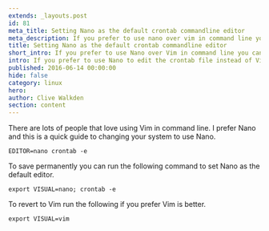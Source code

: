 ```yaml
---
extends: _layouts.post
id: 81
meta_title: Setting Nano as the default crontab commandline editor
meta_description: If you prefer to use nano over vim in command line you can use the export the VISUAL value.
title: Setting Nano as the default crontab commandline editor
short_intro: If you prefer to use Nano over Vim in command line you can use the export the VISUAL value.
intro: If you prefer to use Nano to edit the crontab file instead of Vim you can run this command to specify Nano as the default editor.
published: 2016-06-14 00:00:00
hide: false
category: linux
hero:
author: Clive Walkden
section: content
---
```


There are lots of people that love using Vim in command line. I prefer Nano and this is a quick guide to changing your system to use Nano.

```shell
EDITOR=nano crontab -e
```

To save permanently you can run the following command to set Nano as the default editor.

```shell
export VISUAL=nano; crontab -e
```

To revert to Vim run the following if you prefer Vim is better.

```shell
export VISUAL=vim
```
